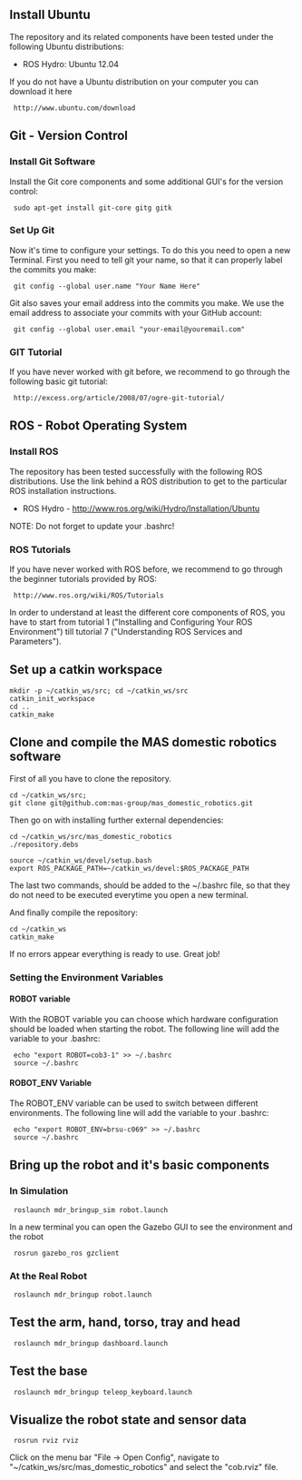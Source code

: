 ## Install Ubuntu
The repository and its related components have been tested under the following Ubuntu distributions:

- ROS Hydro: Ubuntu 12.04

If you do not have a Ubuntu distribution on your computer you can download it here

     http://www.ubuntu.com/download

## Git - Version Control
### Install Git Software
Install the Git core components and some additional GUI's for the version control:

     sudo apt-get install git-core gitg gitk

### Set Up Git
Now it's time to configure your settings. To do this you need to open a new Terminal. First you need to tell git your name, so that it can properly label the commits you make:

     git config --global user.name "Your Name Here"

Git also saves your email address into the commits you make. We use the email address to associate your commits with your GitHub account:

     git config --global user.email "your-email@youremail.com"


### GIT Tutorial
If you have never worked with git before, we recommend to go through the following basic git tutorial:

     http://excess.org/article/2008/07/ogre-git-tutorial/


## ROS - Robot Operating System
### Install ROS
The repository has been tested successfully with the following ROS distributions. Use the link behind a ROS distribution to get to the particular ROS installation instructions.


- ROS Hydro - http://www.ros.org/wiki/Hydro/Installation/Ubuntu

NOTE: Do not forget to update your .bashrc!
  

### ROS Tutorials
If you have never worked with ROS before, we recommend to go through the beginner tutorials provided by ROS:

     http://www.ros.org/wiki/ROS/Tutorials

In order to understand at least the different core components of ROS, you have to start from tutorial 1 ("Installing and Configuring Your ROS Environment") till tutorial 7 ("Understanding ROS Services and Parameters"). 


## Set up a catkin workspace

    mkdir -p ~/catkin_ws/src; cd ~/catkin_ws/src
    catkin_init_workspace
    cd ..
    catkin_make
    
## Clone and compile the MAS domestic robotics software
First of all you have to clone the repository.

    cd ~/catkin_ws/src;
    git clone git@github.com:mas-group/mas_domestic_robotics.git

Then go on with installing further external dependencies:
       
    cd ~/catkin_ws/src/mas_domestic_robotics
    ./repository.debs
    
    source ~/catkin_ws/devel/setup.bash
    export ROS_PACKAGE_PATH=~/catkin_ws/devel:$ROS_PACKAGE_PATH
    
The last two commands, should be added to the ~/.bashrc file, so that they do not need to be executed everytime you open a new terminal.


And finally compile the repository:

    cd ~/catkin_ws
    catkin_make


If no errors appear everything is ready to use. Great job!


### Setting the Environment Variables
#### ROBOT variable
With the ROBOT variable you can choose which hardware configuration should be loaded when starting the robot. The following line will add the variable to your .bashrc:

     echo "export ROBOT=cob3-1" >> ~/.bashrc
     source ~/.bashrc



#### ROBOT_ENV Variable
The ROBOT_ENV variable can be used to switch between different environments. The following line will add the variable to your .bashrc:

     echo "export ROBOT_ENV=brsu-c069" >> ~/.bashrc
     source ~/.bashrc



## Bring up the robot and it's basic components
### In Simulation

     roslaunch mdr_bringup_sim robot.launch
     
     
In a new terminal you can open the Gazebo GUI to see the environment and the robot

     rosrun gazebo_ros gzclient


### At the Real Robot

     roslaunch mdr_bringup robot.launch


## Test the arm, hand, torso, tray and head

     roslaunch mdr_bringup dashboard.launch


## Test the base

     roslaunch mdr_bringup teleop_keyboard.launch


## Visualize the robot state and sensor data

     rosrun rviz rviz
     

Click on the menu bar "File -> Open Config", navigate to "~/catkin_ws/src/mas_domestic_robotics" and select the "cob.rviz" file.

     
